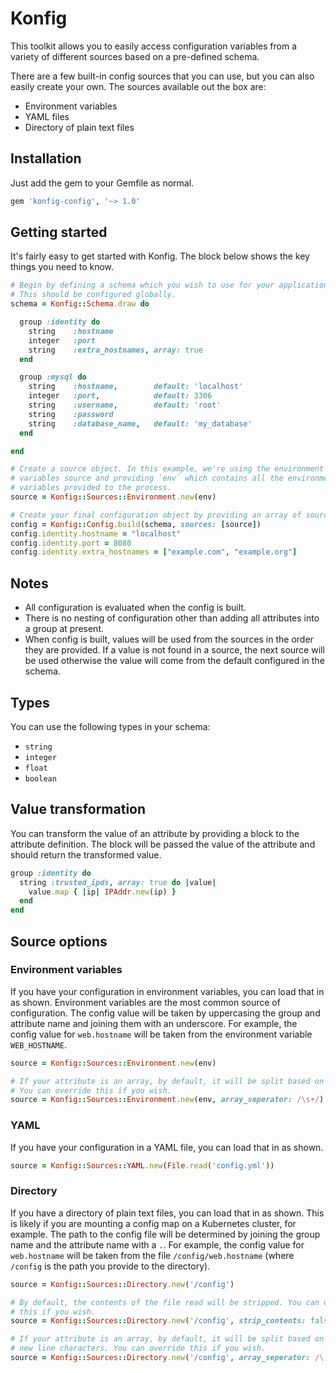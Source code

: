 # Konfig

This toolkit allows you to easily access configuration variables from a variety of different sources based on a pre-defined schema.

There are a few built-in config sources that you can use, but you can also easily create your own. The sources available out the box are:

- Environment variables
- YAML files
- Directory of plain text files

## Installation

Just add the gem to your Gemfile as normal.

```ruby
gem 'konfig-config', '~> 1.0'
```

## Getting started

It's fairly easy to get started with Konfig. The block below shows the key things you need to know.

```ruby
# Begin by defining a schema which you wish to use for your application.
# This should be configured globally.
schema = Konfig::Schema.draw do

  group :identity do
    string    :hostname
    integer   :port
    string    :extra_hostnames, array: true
  end

  group :mysql do
    string    :hostname,        default: 'localhost'
    integer   :port,            default: 3306
    string    :username,        default: 'root'
    string    :password
    string    :database_name,   default: 'my_database'
  end

end

# Create a source object. In this example, we're using the environment
# variables source and providing `env` which contains all the environment
# variables provided to the process.
source = Konfig::Sources::Environment.new(env)

# Create your final configuration object by providing an array of sources.
config = Konfig::Config.build(schema, sources: [source])
config.identity.hostname = "localhost"
config.identity.port = 8080
config.identity.extra_hostnames = ["example.com", "example.org"]
```

## Notes

- All configuration is evaluated when the config is built.
- There is no nesting of configuration other than adding all attributes into a group at present.
- When config is built, values will be used from the sources in the order they are provided. If a value is not found in a source, the next source will be used otherwise the value will come from the default configured in the schema.

## Types

You can use the following types in your schema:

- `string`
- `integer`
- `float`
- `boolean`

## Value transformation

You can transform the value of an attribute by providing a block to the attribute definition. The block will be passed the value of the attribute and should return the transformed value.

```ruby
group :identity do
  string :trusted_ipds, array: true do |value|
    value.map { |ip| IPAddr.new(ip) }
  end
end
```

## Source options

### Environment variables

If you have your configuration in environment variables, you can load that in as shown. Environment variables are the most common source of configuration. The config value will be taken by uppercasing the group and attribute name and joining them with an underscore. For example, the config value for `web.hostname` will be taken from the environment variable `WEB_HOSTNAME`.

```ruby
source = Konfig::Sources::Environment.new(env)

# If your attribute is an array, by default, it will be split based on commas.
# You can override this if you wish.
source = Konfig::Sources::Environment.new(env, array_seperator: /\s+/)
```

### YAML

If you have your configuration in a YAML file, you can load that in as shown.

```ruby
source = Konfig::Sources::YAML.new(File.read('config.yml'))
```

### Directory

If you have a directory of plain text files, you can load that in as shown. This is likely if you are mounting a config map on a Kubernetes cluster, for example. The path to the config file will be determined by joining the group name and the attribute name with a `.`. For example, the config value for `web.hostname` will be taken from the file `/config/web.hostname` (where `/config` is the path you provide to the directory).

```ruby
source = Konfig::Sources::Directory.new('/config')

# By default, the contents of the file read will be stripped. You can disable
# this if you wish.
source = Konfig::Sources::Directory.new('/config', strip_contents: false)

# If your attribute is an array, by default, it will be split based on
# new line characters. You can override this if you wish.
source = Konfig::Sources::Directory.new('/config', array_seperator: /\,/)
```
